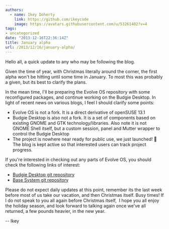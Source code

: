 ```yaml
---
authors:
  - name: Ikey Doherty
    link: https://github.com/ikeycode
    image: https://avatars.githubusercontent.com/u/53261402?v=4
tags:
- uncategorized
date: "2013-12-16T22:36:14Z"
title: January alpha
url: /2013/12/16/january-alpha/
---
```


Hello all, a quick update to any who may be following the blog.

Given the time of year, with Christmas literally around the corner, the first alpha won't be hitting until some time in January. To most this was probably a given, but its best to clarify the plans.
<!--more-->

In the mean time, I'll be preparing the Evolve OS repository with some reconfigured packages, and continue working on the Budgie Desktop. In light of recent news on various blogs, I feel I should clarify some points:

* Evolve OS is not a fork. It is a direct derivative of openSUSE 13.1
* Budgie Desktop is also not a fork. It is a set of components based on existing GNOME and GTK technology/libraries. Also note it is not GNOME Shell itself, but a custom session, panel and Mutter wrapper to control the Budgie Desktop
* The project is nowhere near ready for public use, we just launched! 🙂 The blog is kept active so that interested users can track project progress.

If you're interested in checking out any parts of Evolve OS, you should check the following links of interest:

* [Budgie Desktop git repository](https://github.com/solus-project/budgie-desktop)
* [Base System git repository](https://github.com/solus-project/base-system)

Please do not expect daily updates at this point, remember its the last week before most of us take our vacation, and then Christmas itself. Busy times! If I do not speak to you all again before Christmas itself,  I hope you all enjoy the holiday season, and look forward to talking again once we've all returned, a few pounds heavier, in the new year.

-- Ikey